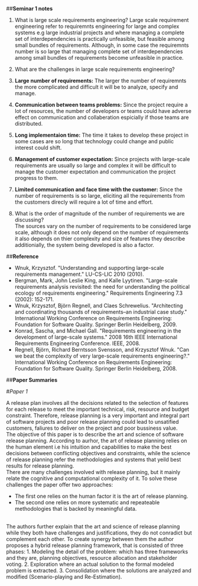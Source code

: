 ##**Seminar 1 notes** <br/> 

1. What is large scale requirements engineering?
 Large scale requirement engineering refer to requiremnts engineering for large and complex systems e.g large industrial projects and where managing a complete set of interdependencies is practically unfeasible, but feasible among small bundles of requirements. Although, in some case the requiremnts number is so large that managing complete set of interdependencies among small bundles of requirements become unfeasible in practice.
 
2. What are the challenges in large scale requirements engineering?
 1. **Large number of requirements:** The larger the number of requiremnts the more complicated and difficult it will be to analyze, specify and manage.
 2. **Communication between teams problems:** Since the project require a lot of resources, the number of developers or teams could have adverse effect on communication and collaberation espicially if those teams are distributed.
 3. **Long implementaion time:** The time it takes to develop these project in some cases are so long that technology could change and public interest could shift.
 4. **Management of customer expectation:** Since projects with large-scale requirements are usually so large and complex it will be difficult to manage the customer expectation and communication the project progress to them.
 5. **Limited communication and face time with the customer:** Since the number of requirements is so large, eliciting all the requirements from the customers direcly will require a lot of time and effort.
 
3. What is the order of magnitude of the number of requirements we are discussing?  <br/> 
 The sources vary on the number of requirements to be considered large scale, although it does not only depend on the number of requirements it also depends on thier complexity and size of features they describe additionially, the system being developed is also a factor.

##**Reference**
* Wnuk, Krzysztof. "Understanding and supporting large-scale requirements management." LU-CS-LIC 2010 (2010).
* Bergman, Mark, John Leslie King, and Kalle Lyytinen. "Large-scale requirements analysis revisited: the need for understanding the political ecology of requirements engineering." Requirements Engineering 7.3 (2002): 152-171.
* Wnuk, Krzysztof, Björn Regnell, and Claes Schrewelius. "Architecting and coordinating thousands of requirements–an industrial case study." International Working Conference on Requirements Engineering: Foundation for Software Quality. Springer Berlin Heidelberg, 2009.
* Konrad, Sascha, and Michael Gall. "Requirements engineering in the development of large-scale systems." 2008 16th IEEE International Requirements Engineering Conference. IEEE, 2008.
* Regnell, Björn, Richard Berntsson Svensson, and Krzysztof Wnuk. "Can we beat the complexity of very large-scale requirements engineering?." International Working Conference on Requirements Engineering: Foundation for Software Quality. Springer Berlin Heidelberg, 2008.


##**Paper Summaries**

#*Paper 1*

A release plan involves all the decisions related to the selection of features for each release to meet the important technical, risk, resource and budget constraint. Therefore, release planning is a very important and integral part of software projects and poor release planning could lead to unsatified customers, faliures to deliver on the project and poor bussiness value. 
<br/>
The objective of this paper is to describe the art and science of software release planning. According to aurhor, the art of release planning relies on the human element i.e his intuition and capabilities to make the best decisions between conflicting objectives and constraints, while the science of release planning refer the methodologies and systems that yeild best results for release planning.
<br/>
There are many challenges involved with release planning, but it mainly relate the cognitive and computational complexity of it.
To solve these challenges the paper offer two approaches:
* The first one relies on the human factor it is the art of release planning.
* The second one relies on more systematic and repeateable methodologies that is backed by meaningful data.

<br/>
The authors further explain that the art and science of release planning while they both have challenges and justifications, they do not conradict but complement each other. To create synergy between them the author proposes a hybrid release planning framework, that is consisted of three phases:
 1. Modeling the detail of the problem: which has three frameworks and they are, planning objectives, resource allocation and stakeholder voting.
 2.	Exploration where an actual solution to the formal modeled problem is extracted.
 3.	Consolidation where the solutions are analyzed and modified (Scenario-playing and Re-Estimation).


